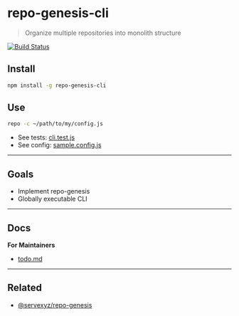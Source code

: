 # repo-genesis-cli

> Organize multiple repositories into monolith structure

[![Build Status](https://travis-ci.org/servexyz/repo-genesis-cli.svg?branch=master)](https://travis-ci.org/servexyz/repo-genesis-cli)

## Install

```bash
npm install -g repo-genesis-cli
```

## Use

```bash
repo -c ~/path/to/my/config.js
```

* See tests: [cli.test.js](./tests/cli.test.js)
* See config: [sample.config.js](./tests/sample.config.js)

---

## Goals

* Implement repo-genesis
* Globally executable CLI

---

## Docs

**For Maintainers**

* [todo.md](./docs/todo.md)

---

## Related

* [@servexyz/repo-genesis](https://github.com/servexyz/repo-genesis)
